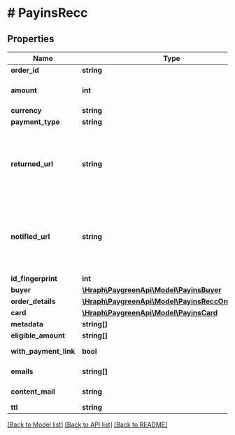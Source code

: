 # # PayinsRecc

## Properties

Name | Type | Description | Notes
------------ | ------------- | ------------- | -------------
**order_id** | **string** |  |
**amount** | **int** | Le montant est en centimes. |
**currency** | **string** |  |
**payment_type** | **string** |  | [optional]
**returned_url** | **string** | Adresse sur laquelle il faut rediriger le client après que l&#39;action a été effectuée. | [optional]
**notified_url** | **string** | Adresse sur laquelle PayGreen peut faire des appels pour mettre à jour le statut. | [optional]
**id_fingerprint** | **int** |  | [optional]
**buyer** | [**\Hraph\PaygreenApi\Model\PayinsBuyer**](PayinsBuyer.md) |  | [optional]
**order_details** | [**\Hraph\PaygreenApi\Model\PayinsReccOrderDetails**](PayinsReccOrderDetails.md) |  | [optional]
**card** | [**\Hraph\PaygreenApi\Model\PayinsCard**](PayinsCard.md) |  | [optional]
**metadata** | **string[]** |  | [optional]
**eligible_amount** | **string[]** |  | [optional]
**with_payment_link** | **bool** |  | [optional] [readonly]
**emails** | **string[]** |  | [optional] [readonly]
**content_mail** | **string** |  | [optional] [readonly]
**ttl** | **string** |  | [optional]

[[Back to Model list]](../../README.md#models) [[Back to API list]](../../README.md#endpoints) [[Back to README]](../../README.md)
